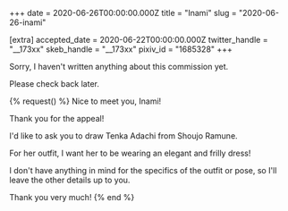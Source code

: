 +++
date = 2020-06-26T00:00:00.000Z
title = "Inami"
slug = "2020-06-26-inami"

[extra]
accepted_date = 2020-06-22T00:00:00.000Z
twitter_handle = "__173xx"
skeb_handle = "__173xx"
pixiv_id = "1685328"
+++

Sorry, I haven't written anything about this commission yet.

Please check back later.

{% request() %}
Nice to meet you, Inami!

Thank you for the appeal!

I'd like to ask you to draw Tenka Adachi from Shoujo Ramune.

For her outfit, I want her to be wearing an elegant and frilly dress!

I don't have anything in mind for the specifics of the outfit or pose, so I'll leave the other details up to you.

Thank you very much!
{% end %}